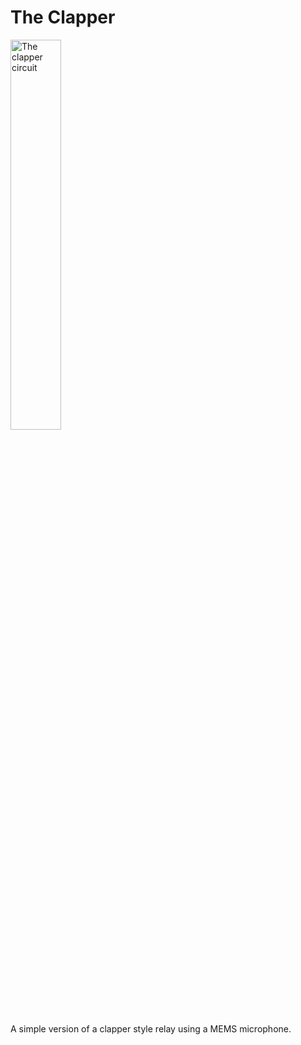 # The Clapper

<!-- ![alt text](/../master/images/clapper.jpg?raw=true "The clapper circuit") -->

<img src="/../master/images/clapper.jpg?raw=true" alt="The clapper circuit" width="40%"/>

A simple version of a clapper style relay using a MEMS microphone.